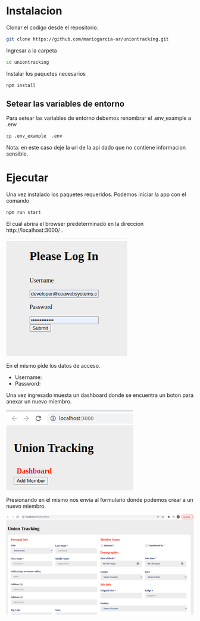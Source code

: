 # Instalacion
Clonar el codigo desde el repositorio.

```bash
git clone https://github.com/mariogarcia-ar/uniontracking.git
```
Ingresar a la carpeta
```bash
cd uniontracking
```
Instalar los paquetes necesarios

```bash
npm install
```
## Setear las variables de entorno
Para setear las variables de entorno debemos renombrar el .env_example a .env
```bash
cp .env_example  .env
```
Nota: en este caso deje la url de la api dado que no contiene informacion sensible.


# Ejecutar 
Una vez instalado los paquetes requeridos. Podemos iniciar la app con el comando

```bash
npm run start
```
El cual abrira el browser predeterminado en la direccion http://localhost:3000/ . 

![login](/public/doc/login.png)


En el mismo pide los datos de acceso. 
 - Username: 
 - Password: 

Una vez ingresado muesta un dashboard donde se encuentra un boton para anexar un nuevo miembro.


![dashboard](/public/doc/dashboard.png)
  
 Presionando en el mismo nos envia al formulario donde podemos crear a un nuevo miembro.
 
![add_member](/public/doc/add_member.png)


